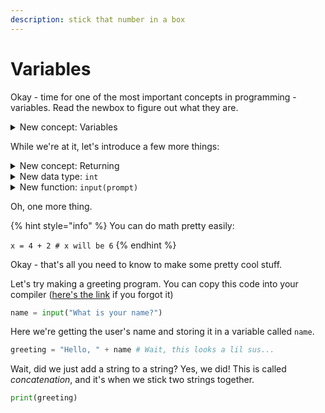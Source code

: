 ```yaml
---
description: stick that number in a box
---
```


# Variables

Okay - time for one of the most important concepts in programming - variables. Read the newbox to figure out what they are.&#x20;

<details>

<summary>New concept: Variables</summary>

Think of variables as boxes with a label slapped on top. They hold data, and you can change and read that data. There are also some rules that apply to variables:

1. You can't mix and match data types. For example, you shouldn't set `MyVar` to `"cool"` when it was already `43`.
2. It's bad practice to name variables things already reserved - so you shouldn't name your variable `input` or `print`.

To set variables, do this:

```python
MyVar = 5
TextToPrint = "hello"
print(TextToPrint) # This works
print("TextToPrint") # This doesn't.
print(MyVar) # Python automatically converts the integer to a string
```

</details>

While we're at it, let's introduce a few more things:

<details>

<summary>New concept: Returning</summary>

Functions sometimes _return_ data to you - for example, an addition function might return the sum of it's arguments. Here's an example:

```python
# the add() function isn't a builtin, it's just an example
a = 4
b = 2
result = add(a,b)
print(result)
```

</details>

<details>

<summary>New data type: <code>int</code></summary>

An `int` (short for integer) is basically a number with no decimals.\


4, 12, 83, 1292, 1033, 12, and 8 are all integers.

3.22, 1.1, 55.21, 542.942 and 12.7 are **not** integers.

</details>

<details>

<summary>New function: <code>input(prompt)</code></summary>

This function takes one `str` (short for String) and prints it, then allows the user to type in something. After the user hits Enter, the function returns what the user typed it.

```python
text = input("What would you like me to say? > ")
print(text)
```

</details>

Oh, one more thing.

{% hint style="info" %}
You can do math pretty easily:

`x = 4 + 2 # x will be 6`
{% endhint %}

Okay - that's all you need to know to make some pretty cool stuff.

Let's try making a greeting program. You can copy this code into your compiler ([here's the link](https://www.online-python.com/fQBxnG5oVK) if you forgot it)

```python
name = input("What is your name?")
```

Here we're getting the user's name and storing it in a variable called `name`.

```python
greeting = "Hello, " + name # Wait, this looks a lil sus...
```

Wait, did we just add a string to a string? Yes, we did! This is called _concatenation_, and it's when we stick two strings together.

```python
print(greeting)
```
